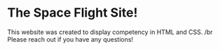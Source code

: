 <h1>The Space Flight Site!</h1>

<p>This website was created to display competency in HTML and CSS. /br Please reach out if you have any questions!</p>
